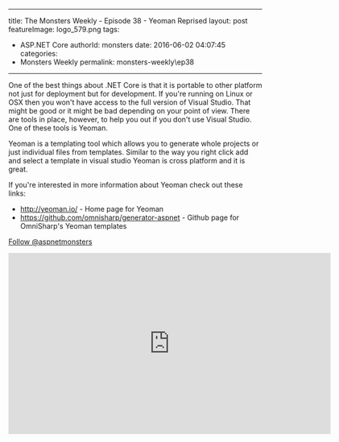 
---
title: The Monsters Weekly - Episode 38 -  Yeoman Reprised
layout: post
featureImage: logo_579.png
tags: 
  - ASP.NET Core
authorId: monsters
date: 2016-06-02 04:07:45
categories:
  - Monsters Weekly
permalink: monsters-weekly\ep38
---

<p>One of the best things about .NET Core is that it is portable to other platform not just for deployment but for development. If you're running on Linux or OSX then you won't have access to the full version of Visual Studio. That might be good or it might be bad depending on your point of view. There are tools in place, however, to help you out if you don't use Visual Studio. One of these tools is Yeoman.&nbsp;</p><p>Yeoman is a templating tool which allows you to generate whole projects or just individual files from templates. Similar to the way you right click add and select a template in visual studio Yeoman is cross platform and it is great.</p><p>If you're interested in more information about Yeoman check out these links:&nbsp;</p><ul><li><a href="http://yeoman.io/">http://yeoman.io/</a>&nbsp;- Home page for Yeoman</li><li><a href="https://github.com/omnisharp/generator-aspnet">https://github.com/omnisharp/generator-aspnet</a>&nbsp;- Github page for OmniSharp's Yeoman templates</li></ul><p><a class="twitter-follow-button" href="https://twitter.com/aspnetmonsters">Follow @aspnetmonsters</a></p> 

<!--more-->
<iframe src='https://channel9.msdn.com/Series/aspnetmonsters/ASPNET-Monsters-Episode-38-Yeoman/player' width='640' height='360' allowFullScreen frameBorder='0'></iframe>
